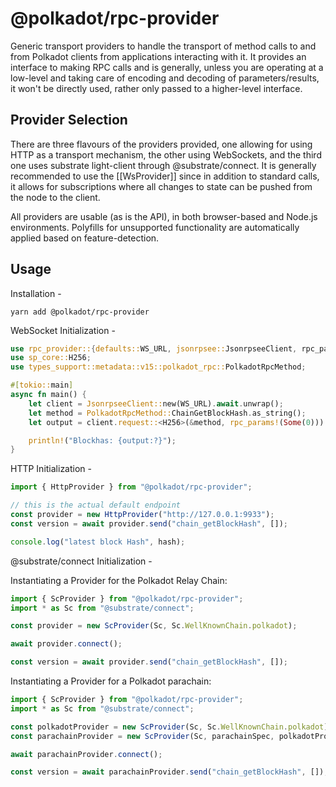 # @polkadot/rpc-provider

Generic transport providers to handle the transport of method calls to and from Polkadot clients from applications interacting with it. It provides an interface to making RPC calls and is generally, unless you are operating at a low-level and taking care of encoding and decoding of parameters/results, it won't be directly used, rather only passed to a higher-level interface.

## Provider Selection

There are three flavours of the providers provided, one allowing for using HTTP as a transport mechanism, the other using WebSockets, and the third one uses substrate light-client through @substrate/connect. It is generally recommended to use the [[WsProvider]] since in addition to standard calls, it allows for subscriptions where all changes to state can be pushed from the node to the client.

All providers are usable (as is the API), in both browser-based and Node.js environments. Polyfills for unsupported functionality are automatically applied based on feature-detection.

## Usage

Installation -

```
yarn add @polkadot/rpc-provider
```

WebSocket Initialization -

```rust
use rpc_provider::{defaults::WS_URL, jsonrpsee::JsonrpseeClient, rpc_params, Request};
use sp_core::H256;
use types_support::metadata::v15::polkadot_rpc::PolkadotRpcMethod;

#[tokio::main]
async fn main() {
	let client = JsonrpseeClient::new(WS_URL).await.unwrap();
	let method = PolkadotRpcMethod::ChainGetBlockHash.as_string();
	let output = client.request::<H256>(&method, rpc_params!(Some(0))).await.unwrap();

	println!("Blockhas: {output:?}");
}
```

HTTP Initialization -

```javascript
import { HttpProvider } from "@polkadot/rpc-provider";

// this is the actual default endpoint
const provider = new HttpProvider("http://127.0.0.1:9933");
const version = await provider.send("chain_getBlockHash", []);

console.log("latest block Hash", hash);
```

@substrate/connect Initialization -

Instantiating a Provider for the Polkadot Relay Chain:

```javascript
import { ScProvider } from "@polkadot/rpc-provider";
import * as Sc from "@substrate/connect";

const provider = new ScProvider(Sc, Sc.WellKnownChain.polkadot);

await provider.connect();

const version = await provider.send("chain_getBlockHash", []);
```

Instantiating a Provider for a Polkadot parachain:

```javascript
import { ScProvider } from "@polkadot/rpc-provider";
import * as Sc from "@substrate/connect";

const polkadotProvider = new ScProvider(Sc, Sc.WellKnownChain.polkadot);
const parachainProvider = new ScProvider(Sc, parachainSpec, polkadotProvider);

await parachainProvider.connect();

const version = await parachainProvider.send("chain_getBlockHash", []);
```
